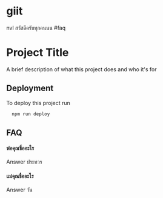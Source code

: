 # giit
nvl
สวัสดีครับทุกคนนน
#faq

# Project Title

A brief description of what this project does and who it's for


## Deployment

To deploy this project run

```bash
  npm run deploy
```


## FAQ

#### พ่อคุณชื่ออะไร 

Answer ประทวร

#### แม่คุณชื่ออะไร

Answer วัน


